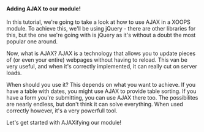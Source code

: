 #### Adding AJAX to our module!
In this tutorial, we're going to take a look at how to use AJAX in a XOOPS module. To achieve this, we'll be using jQuery - there are other libraries for this, but the one we're going with is jQuery as it's without a doubt the most popular one around.

Now, what is AJAX? AJAX is a technology that allows you to update pieces of (or even your entire) webpages without having to reload. This van be very useful, and when it's correctly implemented, it can really cut on server loads.

When should you use it? This depends on what you want to achieve. If you have a table with dates, you might use AJAX to provide table sorting. If you have a form you're submitting, you can use AJAX there too. 
The possibilites are nearly endless, but don't think it can solve everything.
When used correctly however, it's a very powerfull tool.

Let's get started with AJAXifying our module!